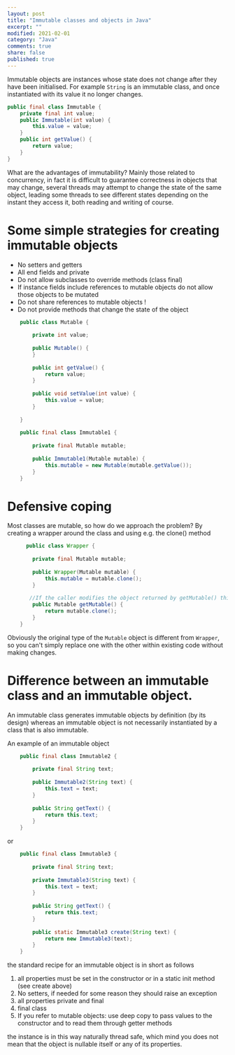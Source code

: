 ```yaml
---
layout: post
title: "Immutable classes and objects in Java"
excerpt: ""
modified: 2021-02-01
category: "Java"
comments: true
share: false
published: true
---
```


Immutable objects are instances whose state does not change after they have been initialised. For example `String` is an immutable class, and once instantiated with its value it no longer changes.

```java
public final class Immutable {
    private final int value;
    public Immutable(int value) {
        this.value = value;
    }
    public int getValue() {
        return value;
    }
}
```
What are the advantages of immutability?
Mainly those related to concurrency, in fact it is difficult to guarantee correctness in objects that may change, several threads may attempt to change the state of the same object, leading some threads to see different states depending on the instant they access it, both reading and writing of course.

# Some simple strategies for creating immutable objects

* No setters and getters
* All end fields and private
* Do not allow subclasses to override methods (class final)
* If instance fields include references to mutable objects do not allow those objects to be mutated
* Do not share references to mutable objects !
* Do not provide methods that change the state of the object


```java
    public class Mutable {
    
        private int value;
    
        public Mutable() {
        }
    
        public int getValue() {
            return value;
        }
    
        public void setValue(int value) {
            this.value = value;
        }
    
    }
    
    public final class Immutable1 {
    
        private final Mutable mutable;
    
        public Immutable1(Mutable mutable) {
            this.mutable = new Mutable(mutable.getValue());
        }
    }
```

# Defensive coping

  Most classes are mutable, so how do we approach the problem? By creating a wrapper around the class and using e.g. the clone() method
  
```java
      public class Wrapper {
    
        private final Mutable mutable;
    
        public Wrapper(Mutable mutable) {
            this.mutable = mutable.clone();
        }
    
       //If the caller modifies the object returned by getMutable() this has no effect on the object referred to in Wrapper
        public Mutable getMutable() {
            return mutable.clone();
        }
    }
```
Obviously the original type of the `Mutable` object is different from `Wrapper`, so you can't simply replace one with the other within existing code without making changes.

# Difference between an immutable class and an immutable object.

An immutable class generates immutable objects by definition (by its design) whereas an immutable object is not necessarily instantiated by a class that is also immutable.

An example of an immutable object

```java
    public final class Immutable2 {
    
        private final String text;
    
        public Immutable2(String text) {
            this.text = text;
        }
    
        public String getText() {
            return this.text;
        }
    }
```

or

```java 
    public final class Immutable3 {
    
        private final String text;
    
        private Immutable3(String text) {
            this.text = text;
        }
    
        public String getText() {
            return this.text;
        }
    
        public static Immutable3 create(String text) {
            return new Immutable3(text);
        }
    }
```
    
the standard recipe for an immutable object is in short as follows 

1. all properties must be set in the constructor or in a static init method (see create above)
2. No setters, if needed for some reason they should raise an exception
3. all properties private and final
4. final class 
5. If you refer to mutable objects: use deep copy to pass values to the constructor and to read them through getter methods

the instance is in this way naturally thread safe, which mind you does not mean that the object is nullable itself or any of its properties.